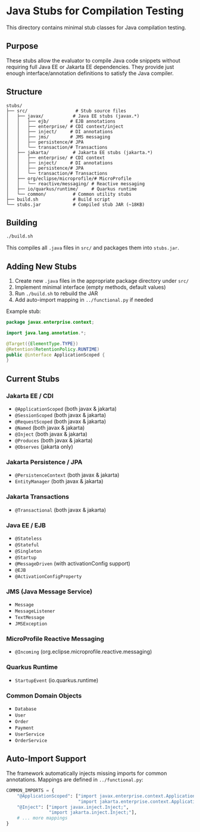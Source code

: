 # Java Stubs for Compilation Testing

This directory contains minimal stub classes for Java compilation testing.

## Purpose

These stubs allow the evaluator to compile Java code snippets without requiring full Java EE or Jakarta EE dependencies. They provide just enough interface/annotation definitions to satisfy the Java compiler.

## Structure

```
stubs/
├── src/                  # Stub source files
│   ├── javax/           # Java EE stubs (javax.*)
│   │   ├── ejb/        # EJB annotations
│   │   ├── enterprise/ # CDI context/inject
│   │   ├── inject/     # DI annotations
│   │   ├── jms/        # JMS messaging
│   │   ├── persistence/# JPA
│   │   └── transaction/# Transactions
│   ├── jakarta/         # Jakarta EE stubs (jakarta.*)
│   │   ├── enterprise/ # CDI context
│   │   ├── inject/     # DI annotations
│   │   ├── persistence/# JPA
│   │   └── transaction/# Transactions
│   ├── org/eclipse/microprofile/# MicroProfile
│   │   └── reactive/messaging/ # Reactive messaging
│   ├── io/quarkus/runtime/     # Quarkus runtime
│   └── common/          # Common utility stubs
├── build.sh             # Build script
└── stubs.jar            # Compiled stub JAR (~18KB)
```

## Building

```bash
./build.sh
```

This compiles all `.java` files in `src/` and packages them into `stubs.jar`.

## Adding New Stubs

1. Create new `.java` files in the appropriate package directory under `src/`
2. Implement minimal interface (empty methods, default values)
3. Run `./build.sh` to rebuild the JAR
4. Add auto-import mapping in `../functional.py` if needed

Example stub:

```java
package javax.enterprise.context;

import java.lang.annotation.*;

@Target({ElementType.TYPE})
@Retention(RetentionPolicy.RUNTIME)
public @interface ApplicationScoped {
}
```

## Current Stubs

### Jakarta EE / CDI
- `@ApplicationScoped` (both javax & jakarta)
- `@SessionScoped` (both javax & jakarta)
- `@RequestScoped` (both javax & jakarta)
- `@Named` (both javax & jakarta)
- `@Inject` (both javax & jakarta)
- `@Produces` (both javax & jakarta)
- `@Observes` (jakarta only)

### Jakarta Persistence / JPA
- `@PersistenceContext` (both javax & jakarta)
- `EntityManager` (both javax & jakarta)

### Jakarta Transactions
- `@Transactional` (both javax & jakarta)

### Java EE / EJB
- `@Stateless`
- `@Stateful`
- `@Singleton`
- `@Startup`
- `@MessageDriven` (with activationConfig support)
- `@EJB`
- `@ActivationConfigProperty`

### JMS (Java Message Service)
- `Message`
- `MessageListener`
- `TextMessage`
- `JMSException`

### MicroProfile Reactive Messaging
- `@Incoming` (org.eclipse.microprofile.reactive.messaging)

### Quarkus Runtime
- `StartupEvent` (io.quarkus.runtime)

### Common Domain Objects
- `Database`
- `User`
- `Order`
- `Payment`
- `UserService`
- `OrderService`

## Auto-Import Support

The framework automatically injects missing imports for common annotations. Mappings are defined in `../functional.py`:

```python
COMMON_IMPORTS = {
    "@ApplicationScoped": ["import javax.enterprise.context.ApplicationScoped;",
                           "import jakarta.enterprise.context.ApplicationScoped;"],
    "@Inject": ["import javax.inject.Inject;",
                "import jakarta.inject.Inject;"],
    # ... more mappings
}
```
